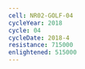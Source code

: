 ```yaml
---
cell: NR02-GOLF-04
cycleYear: 2018
cycle: 04
cycleDate: 2018-4
resistance: 715000
enlightened: 515000
---
```

